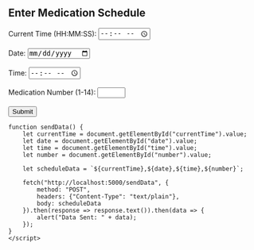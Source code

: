 <!DOCTYPE html>
<html>
<head>
    <title>Medication Schedule Input</title>
</head>
<body>
    <h2>Enter Medication Schedule</h2>
    <form id="medForm">
        Current Time (HH:MM:SS): <input type="time" id="currentTime" required><br><br>
        Date: <input type="date" id="date" required><br><br>
        Time: <input type="time" id="time" required><br><br>
        Medication Number (1-14): <input type="number" id="number" min="1" max="14" required><br><br>
        <button type="button" onclick="sendData()">Submit</button>
    </form>

    function sendData() {
        let currentTime = document.getElementById("currentTime").value;
        let date = document.getElementById("date").value;
        let time = document.getElementById("time").value;
        let number = document.getElementById("number").value;

        let scheduleData = `${currentTime},${date},${time},${number}`;

        fetch("http://localhost:5000/sendData", {
            method: "POST",
            headers: {"Content-Type": "text/plain"},
            body: scheduleData
        }).then(response => response.text()).then(data => {
            alert("Data Sent: " + data);
        });
    }
    </script>
</body>
</html>

